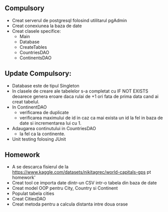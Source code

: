 Compulsory
-
- Creat serverul de postgresql folosind utilitarul pgAdmin
- Creat conexiunea la baza de date
- Creat clasele specifice:
  - Main
  - Database
  - CreateTables
  - CountriesDAO
  - ContinentsDAO

Update Compulsory:
-
- Database este de tipul Singleton
- In clasele de creare ale tabelelor s-a completat cu IF NOT EXISTS deoarece genera eroare daca rulai de +1 ori fata de prima data cand ai creat tabelul.
- In ContinentDAO
    - verificarea de duplicate   
    - verificarea maximului de id in caz ca mai exista un id la fel in baza de date si incrementarea lui cu 1.
- Adaugarea continutului in CountriesDAO
    - la fel ca la continente.
- Unit testing folosing JUnit

Homework
-
- A se descarca fisierul de la https://www.kaggle.com/datasets/nikitagrec/world-capitals-gps pt homework'
- Creat tool ce importa date dintr-un CSV intr-o tabela din baza de date
- Creat model OOP pentru City, Country si Continent
- Populat tabela cities
- Creat CitiesDAO
- Creat metoda pentru a calcula distanta intre doua orase
